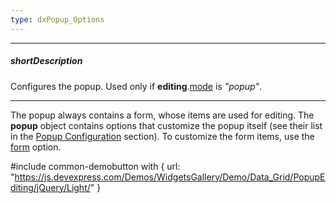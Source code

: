 ```yaml
---
type: dxPopup_Options
---
```

---
##### shortDescription
Configures the popup. Used only if **editing**.[mode](/api-reference/10%20UI%20Widgets/GridBase/1%20Configuration/editing/mode.md '{basewidgetpath}/Configuration/editing/#mode') is *"popup"*.

---
The popup always contains a form, whose items are used for editing. The **popup** object contains options that customize the popup itself (see their list in the [Popup Configuration](/api-reference/10%20UI%20Widgets/dxPopup/1%20Configuration '/Documentation/ApiReference/UI_Widgets/dxPopup/Configuration/') section). To customize the form items, use the [form](/api-reference/10%20UI%20Widgets/GridBase/1%20Configuration/editing/form.md '/Documentation/ApiReference/UI_Widgets/dxDataGrid/Configuration/editing/#form') option.

#include common-demobutton with {
    url: "https://js.devexpress.com/Demos/WidgetsGallery/Demo/Data_Grid/PopupEditing/jQuery/Light/"
}